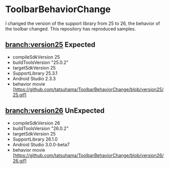 # ToolbarBehaviorChange
I changed the version of the support library from 25 to 26, the behavior of the toolbar changed.
This repository has reproduced samples.

## [branch:version25](https://github.com/tatsuhama/ToolbarBehaviorChange/tree/version25) Expected
* compileSdkVersion 25
* buildToolsVersion "25.0.2"
* targetSdkVersion 25
* SupportLibrary 25.3.1
* Android Studio 2.3.3
* behavior movie [https://github.com/tatsuhama/ToolbarBehaviorChange/blob/version25/25.gif]

## [branch:version26](https://github.com/tatsuhama/ToolbarBehaviorChange/tree/version26) UnExpected
* compileSdkVersion 26
* buildToolsVersion "26.0.2"
* targetSdkVersion 25
* SupportLibrary 26.1.0
* Android Studio 3.0.0-beta7
* behavior movie [https://github.com/tatsuhama/ToolbarBehaviorChange/blob/version26/26.gif]
